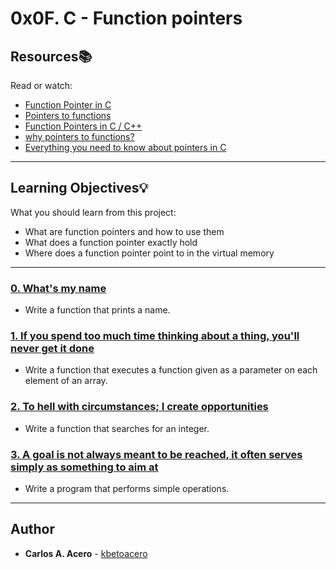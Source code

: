 # 0x0F. C - Function pointers

## Resources:books:
Read or watch:
* [Function Pointer in C](https://intranet.hbtn.io/rltoken/LvjzIoEU3gQ_D5QCwoGtxA)
* [Pointers to functions](https://intranet.hbtn.io/rltoken/3y_80bkcxiZ5Pc5Zk6NCvQ)
* [Function Pointers in C / C++](https://intranet.hbtn.io/rltoken/i-zereq8foaoJZfG383Rvg)
* [why pointers to functions?](https://intranet.hbtn.io/rltoken/jbk8p-_m0dJq2KC7tHrJbg)
* [Everything you need to know about pointers in C](https://intranet.hbtn.io/rltoken/HuMpTjvVc_PxonkOuzQEbg)

---
## Learning Objectives:bulb:
What you should learn from this project:

* What are function pointers and how to use them
* What does a function pointer exactly hold
* Where does a function pointer point to in the virtual memory

---

### [0. What's my name](./0-print_name.c)
* Write a function that prints a name.


### [1. If you spend too much time thinking about a thing, you'll never get it done](./1-array_iterator.c)
* Write a function that executes a function given as a parameter on each element of an array.


### [2. To hell with circumstances; I create opportunities](./2-int_index.c)
* Write a function that searches for an integer.


### [3. A goal is not always meant to be reached, it often serves simply as something to aim at](./3-main.c)
* Write a program that performs simple operations.

---

## Author
* **Carlos A. Acero** - [kbetoacero](https://github.com/kbetoacero)
